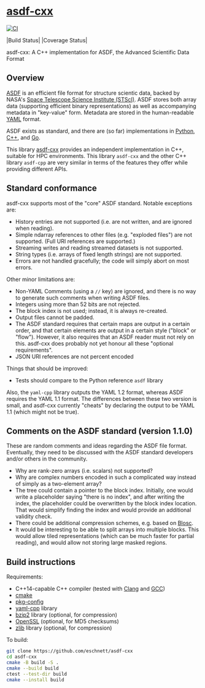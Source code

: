 # [asdf-cxx](https://github.com/eschnett/asdf-cxx)

[![CI](https://github.com/eschnett/asdf-cxx/actions/workflows/CI.yml/badge.svg)](https://github.com/eschnett/asdf-cxx/actions/workflows/CI.yml)

|Build Status| |Coverage Status|

asdf-cxx: A C++ implementation for ASDF, the Advanced Scientific Data
Format

## Overview

[ASDF](https://github.com/spacetelescope/asdf-standard) is an
efficient file format for structure scientic data, backed by NASA's
[Space Telescope Science Institute (STScI)](http://www.stsci.edu).
ASDF stores both array data (supporting efficient binary
representations) as well as accompanying metadata in "key-value" form.
Metadata are stored in the human-readable [YAML](http://yaml.org)
format.

ASDF exists as standard, and there are (so far) implementations in
[Python](https://github.com/spacetelescope/asdf),
[C++](https://github.com/spacetelescope/asdf-cpp), and
[Go](https://github.com/astrogo/asdf).

This library [asdf-cxx](https://github.com/eschnett/asdf-cxx) provides
an independent implementation in C++, suitable for HPC environments.
This library `asdf-cxx` and the other C++ library `asdf-cpp` are very
similar in terms of the features they offer while providing different
APIs.

## Standard conformance

asdf-cxx supports most of the "core" ASDF standard. Notable exceptions
are:

- History entries are not supported (i.e. are not written, and are
  ignored when reading).
- Simple ndarray references to other files (e.g. "exploded files") are
  not supported. (Full URI references are supported.)
- Streaming writes and reading streamed datasets is not supported.
- String types (i.e. arrays of fixed length strings) are not supported.
- Errors are not handled gracefully; the code will simply abort on
  most errors.

Other minor limitations are:
- Non-YAML Comments (using a `//` key) are ignored, and there is no
  way to generate such comments when writing ASDF files.
- Integers using more than 52 bits are not rejected.
- The block index is not used; instead, it is always re-created.
- Output files cannot be padded.
- The ASDF standard requires that certain maps are output in a certain
  order, and that certain elements are output in a certain style
  ("block" or "flow"). However, it also requires that an ASDF reader
  must not rely on this. asdf-cxx does probably not yet honour all
  these "optional requirements".
- JSON URI references are not percent encoded

Things that should be improved:
- Tests should compare to the Python reference `asdf` library

Also, the `yaml-cpp` library outputs the YAML 1.2 format, whereas ASDF
requires the YAML 1.1 format. The differences between these two
version is small, and asdf-cxx currently "cheats" by declaring the
output to be YAML 1.1 (which might not be true).

## Comments on the ASDF standard (version 1.1.0)

These are random comments and ideas regarding the ASDF file format.
Eventually, they need to be discussed with the ASDF standard
developers and/or others in the community.

- Why are rank-zero arrays (i.e. scalars) not supported?
- Why are complex numbers encoded in such a complicated way instead of
  simply as a two-element array?
- The tree could contain a pointer to the block index. Initially, one
  would write a placeholder saying "there is no index", and after
  writing the index, the placeholder could be overwritten by the block
  index location. That would simplify finding the index and would
  provide an additional validity check.
- There could be additional compression schemes, e.g. based on
  [Blosc](http://www.blosc.org).
- It would be interesting to be able to split arrays into multiple
  blocks. This would allow tiled representations (which can be much
  faster for partial reading), and would allow not storing large
  masked regions.

## Build instructions

Requirements:

- C++14-capable C++ compiler (tested with
  [Clang](https://clang.llvm.org) and [GCC](https://gcc.gnu.org))
- [cmake](https://cmake.org)
- [pkg-config](https://www.freedesktop.org/wiki/Software/pkg-config/)
- [yaml-cpp](https://github.com/jbeder/yaml-cpp) library
- [bzip2](http://bzip.org) library (optional, for compression)
- [OpenSSL](https://www.openssl.org) (optional, for MD5 checksums)
- [zlib](http://zlib.net) library (optional, for compression)

To build:

```sh
git clone https://github.com/eschnett/asdf-cxx
cd asdf-cxx
cmake -B build -S .
cmake --build build
ctest --test-dir build
cmake --install build
```
